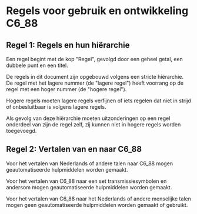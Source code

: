 # Regels voor gebruik en ontwikkeling C6\_88

## Regel 1: Regels en hun hiërarchie

Een regel begint met de kop "Regel", gevolgd door een geheel getal, een dubbele punt en een titel.

De regels in dit document zijn opgebouwd volgens een stricte hiërarchie.
De regel met het lagere nummer (de "lagere regel") heeft voorrang op de regel met een hoger nummer (de "hogere regel").

Hogere regels moeten lagere regels verfijnen of iets regelen dat niet in strijd of onbesluitbaar is volgens lagere regels.

Als gevolg van deze hiërarchie moeten uitzonderingen op een regel onderdeel van zijn de regel zelf, zij kunnen niet in hogere regels worden toegevoegd.

## Regel 2: Vertalen van en naar C6\_88

Voor het vertalen van Nederlands of andere talen naar C6\_88 mogen geautomatiseerde hulpmiddelen worden gemaakt.

Voor het vertalen van C6\_88 naar een set transmissiesymbolen en andersom mogen geautomatiseerde hulpmiddelen worden gemaakt.

Voor het vertalen van C6\_88 naar het Nederlands of andere menselijke talen mogen geen geautomatiseerde hulpmiddelen worden gemaakt of gebruikt.
